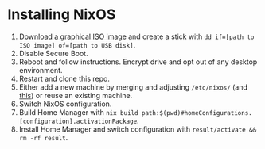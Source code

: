 # Installing NixOS

1. [Download a graphical ISO image](https://nixos.org/download.html#nixos-iso) and create a stick with `dd if=[path to ISO image] of=[path to USB disk]`.
2. Disable Secure Boot.
3. Reboot and follow instructions. Encrypt drive and opt out of any desktop environment.
4. Restart and clone this repo.
5. Either add a new machine by merging and adjusting `/etc/nixos/` (and [this](https://github.com/NixOS/nixos-hardware)) or reuse an existing machine.
6. Switch NixOS configuration.
7. Build Home Manager with `nix build path:$(pwd)#homeConfigurations.[configuration].activationPackage`.
8. Install Home Manager and switch configuration with `result/activate && rm -rf result`.
